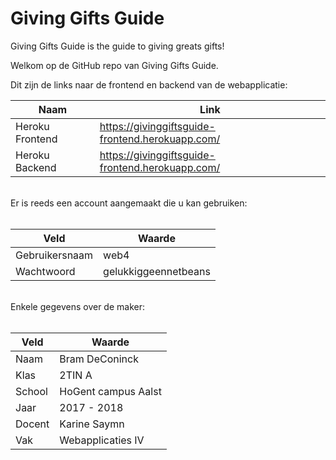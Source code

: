 # Giving Gifts Guide
Giving Gifts Guide is the guide to giving greats gifts!

Welkom op de GitHub repo van Giving Gifts Guide.

Dit zijn de links naar de frontend en backend van de webapplicatie:
<br/>

Naam | Link
------------ | -------------
Heroku Frontend | https://givinggiftsguide-frontend.herokuapp.com/
Heroku Backend | https://givinggiftsguide-frontend.herokuapp.com/

<br/>
Er is reeds een account aangemaakt die u kan gebruiken:
<br/>
<br/>

Veld | Waarde
------------ | -------------
Gebruikersnaam | web4
Wachtwoord | gelukkiggeennetbeans

<br/>
Enkele gegevens over de maker:
<br/>
<br/>

Veld | Waarde
------------ | -------------
Naam | Bram DeConinck
Klas | 2TIN A
School | HoGent campus Aalst
Jaar | 2017 - 2018
Docent | Karine Saymn
Vak | Webapplicaties IV
